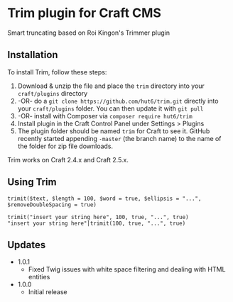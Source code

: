 # Trim plugin for Craft CMS

Smart truncating based on Roi Kingon's Trimmer plugin

## Installation

To install Trim, follow these steps:

1. Download & unzip the file and place the `trim` directory into your `craft/plugins` directory
2.  -OR- do a `git clone https://github.com/hut6/trim.git` directly into your `craft/plugins` folder.  You can then update it with `git pull`
3.  -OR- install with Composer via `composer require hut6/trim`
4. Install plugin in the Craft Control Panel under Settings > Plugins
5. The plugin folder should be named `trim` for Craft to see it.  GitHub recently started appending `-master` (the branch name) to the name of the folder for zip file downloads.

Trim works on Craft 2.4.x and Craft 2.5.x.

## Using Trim

    trimit($text, $length = 100, $word = true, $ellipsis = "...", $removeDoubleSpacing = true)

    trimit("insert your string here", 100, true, "...", true)
    "insert your string here"|trimit(100, true, "...", true)

## Updates

* 1.0.1
	* Fixed Twig issues with white space filtering and dealing with HTML entities
* 1.0.0
	* Initial release
